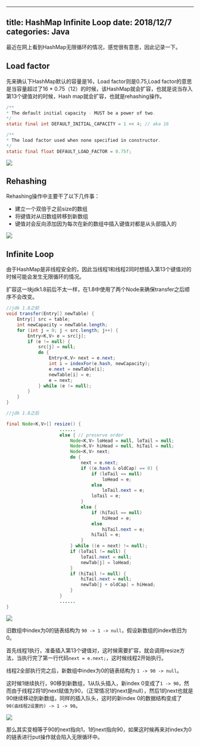 
---
title: HashMap Infinite Loop
date: 2018/12/7
categories: Java
---

最近在网上看到HashMap无限循环的情况，感觉很有意思，因此记录一下。

## Load factor
先来确认下HashMap默认的容量是16，Load factor则是0.75,Load factor的意思是当容量超过了16 * 0.75（12）的时候，该HashMap就会扩容，也就是说当存入第13个键值对的时候，Hash
map就会扩容，也就是rehashing操作。
```java
/**
* The default initial capacity - MUST be a power of two.
*/
static final int DEFAULT_INITIAL_CAPACITY = 1 << 4; // aka 16

/**
* The load factor used when none specified in constructor.
*/
static final float DEFAULT_LOAD_FACTOR = 0.75f;
```

![](/assets/Java_HashMapInfiniteLoop/hashmap-rehashing-process.png)

## Rehashing
Rehashing操作中主要干了以下几件事：
 - 建立一个双倍于之前size的数组
 - 将键值对从旧数组转移到新数组
 - 键值对会反向添加因为每次在新的数组中插入键值对都是从头部插入的

![](/assets/Java_HashMapInfiniteLoop/hashmap-transfer-keyvalue.png)

## Infinite Loop
由于HashMap是非线程安全的，因此当线程1和线程2同时想插入第13个键值对的时候可能会发生无限循环的情况。

扩容这一块jdk1.8前后不太一样，在1.8中使用了两个Node来确保transfer之后顺序不会改变。
```java
//jdk 1.8之前
void transfer(Entry[] newTable) {
    Entry[] src = table;
    int newCapacity = newTable.length;
    for (int j = 0; j < src.length; j++) {
        Entry<K,V> e = src[j];
        if (e != null) {
            src[j] = null;
            do {
                Entry<K,V> next = e.next;
                int i = indexFor(e.hash, newCapacity);
                e.next = newTable[i];
                newTable[i] = e;
                e = next;
            } while (e != null);
        }
    }
}

//jdk 1.8之后

final Node<K,V>[] resize() {
                    ......
                    else { // preserve order
                        Node<K,V> loHead = null, loTail = null;
                        Node<K,V> hiHead = null, hiTail = null;
                        Node<K,V> next;
                        do {
                            next = e.next;
                            if ((e.hash & oldCap) == 0) {
                                if (loTail == null)
                                    loHead = e;
                                else
                                    loTail.next = e;
                                loTail = e;
                            }
                            else {
                                if (hiTail == null)
                                    hiHead = e;
                                else
                                    hiTail.next = e;
                                hiTail = e;
                            }
                        } while ((e = next) != null);
                        if (loTail != null) {
                            loTail.next = null;
                            newTab[j] = loHead;
                        }
                        if (hiTail != null) {
                            hiTail.next = null;
                            newTab[j + oldCap] = hiHead;
                        }
                    }
                    ......
}
```

![](/assets/Java_HashMapInfiniteLoop/infinite-loop-thread-1-state-part-5.png)

旧数组中index为0的链表结构为 `90 -> 1 -> null`，假设新数组的index依旧为0。

首先线程1执行，准备插入第13个键值对，这时候需要扩容，就会调用resize方法，当执行完了第一行代码`next = e.next;`，这时候线程2开始执行。

线程2全部执行完之后，新数组中index为0的链表结构为 `1 -> 90 -> null`。

这时候1继续执行，90移到新数组，1从队头插入，新index 0变成了`1 -> 90`，然而由于线程2将1的next赋值为90，（正常情况1的next是null），然后1的next也就是90继续移动到新数组，同样的插入队头，这时的新index 0的数据结构变成了`90(由线程2设置的) -> 1 -> 90`。

![](/assets/Java_HashMapInfiniteLoop/infinite-loop-thread-1-state-part-12.png)

那么其实变相等于90的next指向1，1的next指向90，如果这时候再来对index为0的链表进行put操作就会陷入无限循环中。
